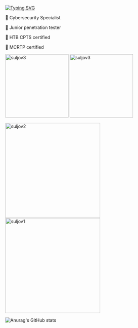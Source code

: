 [![Typing SVG](https://readme-typing-svg.herokuapp.com?font=Butcherman&weight=200&duration=3000&pause=1000&color=9C0000&background=5D20FF00&random=true&width=442&lines=It's+you+versus+yourself)](https://git.io/typing-svg)

💎 Cybersecurity Specialist

💎 Junior penetration tester

💎 HTB CPTS certified

💎 MCRTP certified


[<img src="https://academy.hackthebox.com/storage/badges/htb-certified-penetration-testing-specialist.png" alt="suljov3" style="width: 200px;">](https://academy.hackthebox.com/achievement/badge/1521418b-35d8-11ee-acfc-bea50ffe6cb4)
[<img src="https://images.credly.com/images/2ce15d62-caa1-45e5-8b3b-2b1f80b39cc5/blob" alt="suljov3" style="width: 200px;">](https://www.credly.com/earner/earned/badge/08cae1c0-1fe2-48c6-bf58-9cfcef8a97c7)

[<img src="https://tryhackme-badges.s3.amazonaws.com/suljov.png" alt="suljov2" style="width: 300px;">](https://tryhackme.com/p/suljov)
[<img src="https://www.hackthebox.eu/badge/image/432163" alt="suljov1" style="width: 300px;">](https://app.hackthebox.com/profile/432163)

![Anurag's GitHub stats](https://github-readme-stats.vercel.app/api?username=suljov&show_icons=true&theme=dracula)


